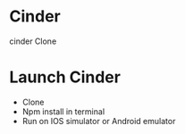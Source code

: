 # Cinder
cinder Clone

# Launch Cinder
- Clone
- Npm install in terminal
- Run on IOS simulator or Android emulator

